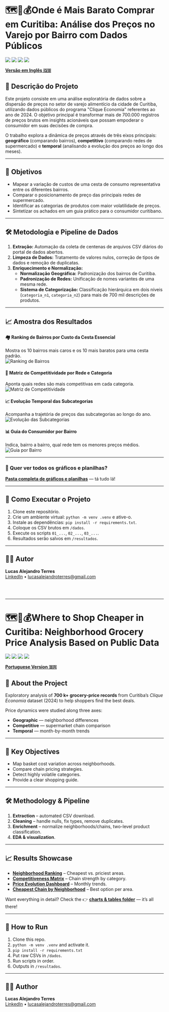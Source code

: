 <a id="portuguese"></a>

# 🗺️🛒💰Onde é Mais Barato Comprar em Curitiba: Análise dos Preços no Varejo por Bairro com Dados Públicos

[<img src="https://img.shields.io/badge/Python-3.11-3776AB?style=for-the-badge&logo=python&logoColor=white" />](https://www.python.org/)
[<img src="https://img.shields.io/badge/Pandas-1.5-150458?style=for-the-badge&logo=pandas&logoColor=white" />](https://pandas.pydata.org/)
[<img src="https://img.shields.io/badge/Matplotlib-3.7-891845?style=for-the-badge&logo=matplotlib&logoColor=white" />](https://matplotlib.org/)
[<img src="https://img.shields.io/badge/Seaborn-0.12-09435b?style=for-the-badge&logo=seaborn&logoColor=white" />](https://seaborn.pydata.org/)

[**Versão em Inglês 🇬🇧**](#english)

## 📖 Descrição do Projeto
Este projeto consiste em uma análise exploratória de dados sobre a dispersão de preços no setor de varejo alimentício da cidade de Curitiba, utilizando dados públicos do programa "Clique Economia" referentes ao ano de 2024. O objetivo principal é transformar mais de 700.000 registros de preços brutos em insights acionáveis que possam empoderar o consumidor em suas decisões de compra.

O trabalho explora a dinâmica de preços através de três eixos principais: **geográfico** (comparando bairros), **competitivo** (comparando redes de supermercado) e **temporal** (analisando a evolução dos preços ao longo dos meses).

---

## 🎯 Objetivos
* Mapear a variação de custos de uma cesta de consumo representativa entre os diferentes bairros.  
* Comparar o posicionamento de preço das principais redes de supermercado.  
* Identificar as categorias de produtos com maior volatilidade de preços.  
* Sintetizar os achados em um guia prático para o consumidor curitibano.  

---

## 🛠️ Metodologia e Pipeline de Dados
1. **Extração:** Automação da coleta de centenas de arquivos CSV diários do portal de dados abertos.  
2. **Limpeza de Dados:** Tratamento de valores nulos, correção de tipos de dados e remoção de duplicatas.  
3. **Enriquecimento e Normalização:**  
   * **Normalização Geográfica:** Padronização dos bairros de Curitiba.  
   * **Padronização de Redes:** Unificação de nomes variantes de uma mesma rede.  
   * **Sistema de Categorização:** Classificação hierárquica em dois níveis (`categoria_n1`, `categoria_n2`) para mais de 700 mil descrições de produtos.  

---

## 📈 Amostra dos Resultados
#### 🏘️ Ranking de Bairros por Custo da Cesta Essencial  
Mostra os 10 bairros mais caros e os 10 mais baratos para uma cesta padrão.  
![Ranking de Bairros](Results/Graphs/1_grafico_ranking_bairros.png)

#### 🏬 Matriz de Competitividade por Rede e Categoria  
Aponta quais redes são mais competitivas em cada categoria.  
![Matriz de Competitividade](Results/Graphs/3_grafico_matriz_competitividade_redes_macrocategoria.png)

#### 📈 Evolução Temporal das Subcategorias  
Acompanha a trajetória de preços das subcategorias ao longo do ano.  
![Evolução das Subcategorias](Results/Graphs/painel_evolucao_subcategorias.png)

#### 📊 Guia do Consumidor por Bairro  
Indica, bairro a bairro, qual rede tem os menores preços médios.  
![Guia por Bairro](Results/Graphs/Ranking_RedesMaisBaratas_Bairro.png)

---

### 📂 Quer ver todos os gráficos e planilhas?
[**Pasta completa de gráficos e planilhas**](Results/) — tá tudo lá!

---

## 🚀 Como Executar o Projeto
1. Clone este repositório.  
2. Crie um ambiente virtual: `python -m venv .venv` e ative-o.  
3. Instale as dependências: `pip install -r requirements.txt`.  
4. Coloque os CSV brutos em `/dados`.  
5. Execute os scripts `01_...`, `02_...`, `03_...`.  
6. Resultados serão salvos em `/resultados`.  

---

## 👨‍💻 Autor
**Lucas Alejandro Terres**  
[LinkedIn](https://www.linkedin.com/in/lucasalejandroterres/) • lucasalejandroterres@gmail.com  

&nbsp;  
&nbsp;

---

<a id="english"></a>

# 🗺️🛒💰Where to Shop Cheaper in Curitiba: Neighborhood Grocery Price Analysis Based on Public Data

[<img src="https://img.shields.io/badge/Python-3.11-3776AB?style=for-the-badge&logo=python&logoColor=white" />](https://www.python.org/)
[<img src="https://img.shields.io/badge/Pandas-1.5-150458?style=for-the-badge&logo=pandas&logoColor=white" />](https://pandas.pydata.org/)
[<img src="https://img.shields.io/badge/Matplotlib-3.7-891845?style=for-the-badge&logo=matplotlib&logoColor=white" />](https://matplotlib.org/)
[<img src="https://img.shields.io/badge/Seaborn-0.12-09435b?style=for-the-badge&logo=seaborn&logoColor=white" />](https://seaborn.pydata.org/)

[**Portuguese Version 🇧🇷**](#portuguese)

## 📖 About the Project
Exploratory analysis of **700 k+ grocery-price records** from Curitiba’s *Clique Economia* dataset (2024) to help shoppers find the best deals.

Price dynamics were studied along three axes:

* **Geographic** — neighborhood differences  
* **Competitive** — supermarket chain comparison  
* **Temporal** — month-by-month trends  

---

## 🎯 Key Objectives
* Map basket cost variation across neighborhoods.  
* Compare chain pricing strategies.  
* Detect highly volatile categories.  
* Provide a clear shopping guide.  

---

## 🛠️ Methodology & Pipeline
1. **Extraction** – automated CSV download.  
2. **Cleaning** – handle nulls, fix types, remove duplicates.  
3. **Enrichment** – normalize neighborhoods/chains, two-level product classification.  
4. **EDA & visualization**.  

---

## 📈 Results Showcase
* **[Neighborhood Ranking](Results/Graphs/1_grafico_ranking_bairros.png)** – Cheapest vs. priciest areas.  
* **[Competitiveness Matrix](Results/Graphs/3_grafico_matriz_competitividade_redes_macrocategoria.png)** – Chain strength by category.  
* **[Price Evolution Dashboard](Results/Graphs/painel_evolucao_subcategorias.png)** – Monthly trends.  
* **[Cheapest Chain by Neighborhood](Results/Graphs/Ranking_RedesMaisBaratas_Bairro.png)** – Best option per area.

Want everything in detail? Check the 👉 [**charts & tables folder**](Results/) — it’s all there!

---

## 🚀 How to Run
1. Clone this repo.  
2. `python -m venv .venv` and activate it.  
3. `pip install -r requirements.txt`  
4. Put raw CSVs in `/dados`.  
5. Run scripts in order.  
6. Outputs in `/resultados`.  

---

## 👨‍💻 Author
**Lucas Alejandro Terres**  
[LinkedIn](https://www.linkedin.com/in/lucasalejandroterres/) • lucasalejandroterres@gmail.com
